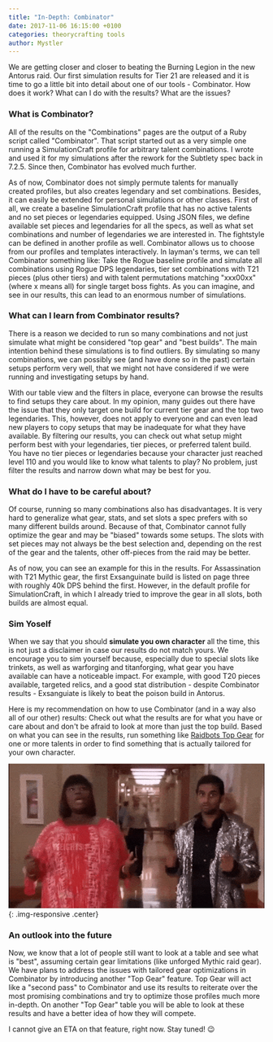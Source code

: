 ```yaml
---
title: "In-Depth: Combinator"
date: 2017-11-06 16:15:00 +0100
categories: theorycrafting tools
author: Mystler
---
```


We are getting closer and closer to beating the Burning Legion in the new Antorus raid. Our first simulation results for Tier 21 are released and it is time to go a little bit into detail about one of our tools - Combinator. How does it work? What can I do with the results? What are the issues?
<!--more-->

### What is Combinator?

All of the results on the "Combinations" pages are the output of a Ruby script called "Combinator". That script started out as a very simple one running a SimulationCraft profile for arbitrary talent combinations. I wrote and used it for my simulations after the rework for the Subtlety spec back in 7.2.5. Since then, Combinator has evolved much further.

As of now, Combinator does not simply permute talents for manually created profiles, but also creates legendary and set combinations. Besides, it can easily be extended for personal simulations or other classes. First of all, we create a baseline SimulationCraft profile that has no active talents and no set pieces or legendaries equipped. Using JSON files, we define available set pieces and legendaries for all the specs, as well as what set combinations and number of legendaries we are interested in. The fightstyle can be defined in another profile as well. Combinator allows us to choose from our profiles and templates interactively. In layman's terms, we can tell Combinator something like: Take the Rogue baseline profile and simulate all combinations using Rogue DPS legendaries, tier set combinations with T21 pieces (plus other tiers) and with talent permutations matching "xxx00xx" (where x means all) for single target boss fights. As you can imagine, and see in our results, this can lead to an enormous number of simulations.

### What can I learn from Combinator results?

There is a reason we decided to run so many combinations and not just simulate what might be considered "top gear" and "best builds". The main intention behind these simulations is to find outliers. By simulating so many combinations, we can possibly see (and have done so in the past) certain setups perform very well, that we might not have considered if we were running and investigating setups by hand.

With our table view and the filters in place, everyone can browse the results to find setups they care about. In my opinion, many guides out there have the issue that they only target one build for current tier gear and the top two legendaries. This, however, does not apply to everyone and can even lead new players to copy setups that may be inadequate for what they have available. By filtering our results, you can check out what setup might perform best with your legendaries, tier pieces, or preferred talent build. You have no tier pieces or legendaries because your character just reached level 110 and you would like to know what talents to play? No problem, just filter the results and narrow down what may be best for you.

### What do I have to be careful about?

Of course, running so many combinations also has disadvantages. It is very hard to generalize what gear, stats, and set slots a spec prefers with so many different builds around. Because of that, Combinator cannot fully optimize the gear and may be "biased" towards some setups. The slots with set pieces may not always be the best selection and, depending on the rest of the gear and the talents, other off-pieces from the raid may be better.

As of now, you can see an example for this in the results. For Assassination with T21 Mythic gear, the first Exsanguinate build is listed on page three with roughly 40k DPS behind the first. However, in the default profile for SimulationCraft, in which I already tried to improve the gear in all slots, both builds are almost equal.

### Sim Yoself

When we say that you should **simulate you own character** all the time, this is not just a disclaimer in case our results do not match yours. We encourage you to sim yourself because, especially due to special slots like trinkets, as well as warforging and titanforging, what gear you have available can have a noticeable impact. For example, with good T20 pieces available, targeted relics, and a good stat distribution - despite Combinator results - Exsanguiate is likely to beat the poison build in Antorus.

Here is my recommendation on how to use Combinator (and in a way also all of our other) results: Check out what the results are for what you have or care about and don't be afraid to look at more than just the top build. Based on what you can see in the results, run something like <a href="https://www.raidbots.com/simbot/topgear" title="Raidbots Top Gear" target="_blank">Raidbots Top Gear</a> for one or more talents in order to find something that is actually tailored for your own character.

![Sim Yoself](/assets/blogposts/combinator/simyoself.gif){: .img-responsive .center}

### An outlook into the future

Now, we know that a lot of people still want to look at a table and see what is "best", assuming certain gear limitations (like unforged  Mythic raid gear). We have plans to address the issues with tailored gear optimizations in Combinator by introducing another "Top Gear" feature. Top Gear will act like a "second pass" to Combinator and use its results to reiterate over the most promising combinations and try to optimize those profiles much more in-depth. On another "Top Gear" table you will be able to look at these results and have a better idea of how they will compete.

I cannot give an ETA on that feature, right now. Stay tuned! :wink:

